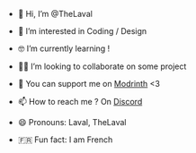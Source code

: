 - 👋 Hi, I’m @TheLaval

- 👀 I’m interested in Coding / Design

- 🤓 I’m currently learning !

- 🤝🏻 I’m looking to collaborate on some project

- 💚 You can support me on [Modrinth](https://modrinth.com/organization/lavalstudio) <3

- 📫 How to reach me ? On [Discord](https://discord.com/channels/@me/1383503081379069962)

- 😄 Pronouns: Laval, TheLaval

- 🇫🇷 Fun fact: I am French
